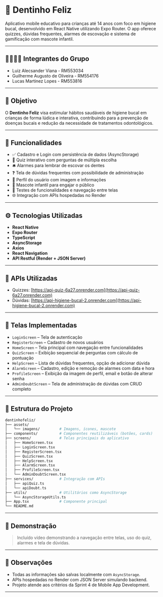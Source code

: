 
# 📱 Dentinho Feliz

Aplicativo mobile educativo para crianças até 14 anos com foco em higiene bucal, desenvolvido em React Native utilizando Expo Router. O app oferece quizzes, dúvidas frequentes, alarmes de escovação e sistema de gamificação com mascote infantil.

---

## 👨‍👩‍👦‍👦 Integrantes do Grupo

- Luiz Alecsander Viana - RM553034
- Guilherme Augusto de Oliveira - RM554176
- Lucas Martinez Lopes - RM553816

---

## 🎯 Objetivo

O **Dentinho Feliz** visa estimular hábitos saudáveis de higiene bucal em crianças de forma lúdica e interativa, contribuindo para a prevenção de doenças bucais e redução da necessidade de tratamentos odontológicos.

---

## 🧩 Funcionalidades

- ✅ Cadastro e Login com persistência de dados (AsyncStorage)
- 🧠 Quiz interativo com perguntas de múltipla escolha
- 🛎️ Alarmes para lembrar de escovar os dentes
- ❓ Tela de dúvidas frequentes com possibilidade de administração
- 👤 Perfil do usuário com imagem e informações
- 🦷 Mascote infantil para engajar o público
- 🧪 Testes de funcionalidades e navegação entre telas
- 🌐 Integração com APIs hospedadas no Render

---

## ⚙️ Tecnologias Utilizadas

- **React Native**
- **Expo Router**
- **TypeScript**
- **AsyncStorage**
- **Axios**
- **React Navigation**
- **API Restful (Render + JSON Server)**

---

## 🔗 APIs Utilizadas

- Quizzes: [https://api-quiz-6a27.onrender.com](https://api-quiz-6a27.onrender.com)
- Dúvidas: [https://api-higiene-bucal-2.onrender.com](https://api-higiene-bucal-2.onrender.com)

---

## 📱 Telas Implementadas

- `LoginScreen` – Tela de autenticação
- `RegisterScreen` – Cadastro de novos usuários
- `HomeScreen` – Tela principal com navegação entre funcionalidades
- `QuizScreen` – Exibição sequencial de perguntas com cálculo de pontuação
- `HelpScreen` – Lista de dúvidas frequentes, opção de adicionar dúvida
- `AlarmScreen` – Cadastro, edição e remoção de alarmes com data e hora
- `ProfileScreen` – Exibição da imagem de perfil, email e botão de alterar senha
- `AdminDoubtScreen` – Tela de administração de dúvidas com CRUD completo

---

## 📁 Estrutura do Projeto

```bash
dentinhofeliz/
├── assets/
│   └── imagens/         # Imagens, ícones, mascote
├── components/          # Componentes reutilizáveis (botões, cards)
├── screens/             # Telas principais do aplicativo
│   ├── HomeScreen.tsx
│   ├── LoginScreen.tsx
│   ├── RegisterScreen.tsx
│   ├── QuizScreen.tsx
│   ├── HelpScreen.tsx
│   ├── AlarmScreen.tsx
│   ├── ProfileScreen.tsx
│   └── AdminDoubtScreen.tsx
├── services/            # Integração com APIs
│   ├── apiQuiz.ts
│   └── apiDoubt.ts
├── utils/               # Utilitários como AsyncStorage
│   └── AsyncStorageUtils.ts
├── App.tsx              # Componente principal
└── README.md
```

---

## 🎥 Demonstração

> Incluído vídeo demonstrando a navegação entre telas, uso do quiz, alarmes e tela de dúvidas.

---

## 📌 Observações

- Todas as informações são salvas localmente com `AsyncStorage`.
- APIs hospedadas no Render com JSON Server simulando backend.
- Projeto atende aos critérios da Sprint 4 de Mobile App Development.

---